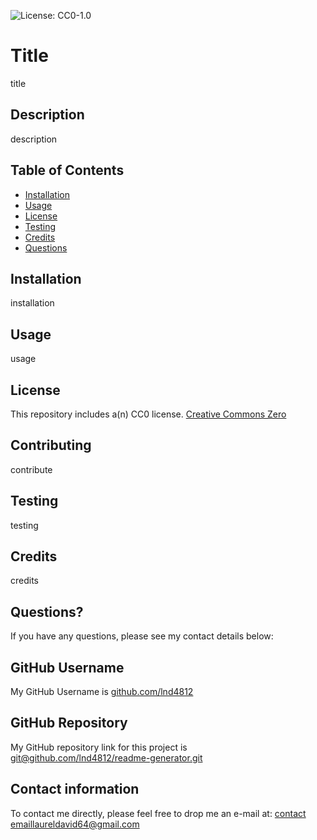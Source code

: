 

![License: CC0-1.0](https://licensebuttons.net/l/zero/1.0/80x15.png)

# Title

title

## Description

description

## Table of Contents

* [Installation](#installation)
* [Usage](#usage)
* [License](#license)
* [Testing](#testing)
* [Credits](#credits)
* [Questions](#questions)

## Installation

installation

## Usage

usage

## License

This repository includes a(n) CC0 license.  [Creative Commons Zero](https://creativecommons.org/publicdomain/zero/1.0/)

## Contributing

contribute

## Testing

testing

## Credits

credits

## Questions?

If you have any questions, please see my contact details below:

## GitHub Username

My GitHub Username is [github.com/lnd4812](https://lnd4812)

## GitHub Repository

My GitHub repository link for this project is [git@github.com/lnd4812/readme-generator.git](https://git@github.com/lnd4812/readme-generator.git)

## Contact information

To contact me directly, please feel free to drop me an e-mail at: [contact email](<a hef="mailto:laureldavid64@gmail.com ">)laureldavid64@gmail.com</a>
